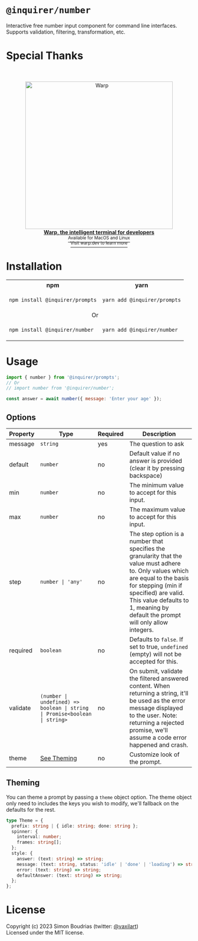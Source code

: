 # `@inquirer/number`

Interactive free number input component for command line interfaces. Supports validation, filtering, transformation, etc.

# Special Thanks

<div align="center">
<br>
<br>
<a href="https://www.warp.dev/?utm_source=npmjs&utm_medium=referral&utm_campaign=inquirer">
<div>
  <picture>
    <img alt="Warp" width="400" src="https://github.com/user-attachments/assets/2bda420d-4211-4900-a37e-e3c7056d799c">
  </picture>
</div>
  <b>Warp, the intelligent terminal for developers</b>
  <div>
    <sup>Available for MacOS and Linux<br>
Visit warp.dev to learn more
    </sup>
  </div>
</a>
</div>

# Installation

<table>
<tr>
  <th>npm</th>
  <th>yarn</th>
</tr>
<tr>
<td>

```sh
npm install @inquirer/prompts
```

</td>
<td>

```sh
yarn add @inquirer/prompts
```

</td>
</tr>
<tr>
<td colSpan="2" align="center">Or</td>
</tr>
<tr>
<td>

```sh
npm install @inquirer/number
```

</td>
<td>

```sh
yarn add @inquirer/number
```

</td>
</tr>
</table>

# Usage

```js
import { number } from '@inquirer/prompts';
// Or
// import number from '@inquirer/number';

const answer = await number({ message: 'Enter your age' });
```

## Options

| Property | Type                                                                       | Required | Description                                                                                                                                                                                                                                                     |
| -------- | -------------------------------------------------------------------------- | -------- | --------------------------------------------------------------------------------------------------------------------------------------------------------------------------------------------------------------------------------------------------------------- |
| message  | `string`                                                                   | yes      | The question to ask                                                                                                                                                                                                                                             |
| default  | `number`                                                                   | no       | Default value if no answer is provided (clear it by pressing backspace)                                                                                                                                                                                         |
| min      | `number`                                                                   | no       | The minimum value to accept for this input.                                                                                                                                                                                                                     |
| max      | `number`                                                                   | no       | The maximum value to accept for this input.                                                                                                                                                                                                                     |
| step     | `number \| 'any'`                                                          | no       | The step option is a number that specifies the granularity that the value must adhere to. Only values which are equal to the basis for stepping (min if specified) are valid. This value defaults to 1, meaning by default the prompt will only allow integers. |
| required | `boolean`                                                                  | no       | Defaults to `false`. If set to true, `undefined` (empty) will not be accepted for this.                                                                                                                                                                         |
| validate | `(number \| undefined) => boolean \| string \| Promise<boolean \| string>` | no       | On submit, validate the filtered answered content. When returning a string, it'll be used as the error message displayed to the user. Note: returning a rejected promise, we'll assume a code error happened and crash.                                         |
| theme    | [See Theming](#Theming)                                                    | no       | Customize look of the prompt.                                                                                                                                                                                                                                   |

## Theming

You can theme a prompt by passing a `theme` object option. The theme object only need to includes the keys you wish to modify, we'll fallback on the defaults for the rest.

```ts
type Theme = {
  prefix: string | { idle: string; done: string };
  spinner: {
    interval: number;
    frames: string[];
  };
  style: {
    answer: (text: string) => string;
    message: (text: string, status: 'idle' | 'done' | 'loading') => string;
    error: (text: string) => string;
    defaultAnswer: (text: string) => string;
  };
};
```

# License

Copyright (c) 2023 Simon Boudrias (twitter: [@vaxilart](https://twitter.com/Vaxilart))<br/>
Licensed under the MIT license.
